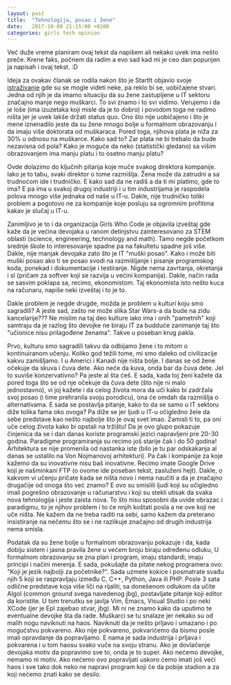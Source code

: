 ```yaml
---
layout: post
title:  "Tehnologija, posao i žene"
date:   2017-10-09 21:15:00 +0100
categories: girls tech opinion
---
```


Već duže vreme planiram ovaj tekst da napišem ali nekako uvek ima nešto preče. Krene faks, počnem da radim a evo sad kad mi je ceo dan
popunjen ja napisah i ovaj tekst. :D 


Ideja za ovakav članak se rodila nakon što je StartIt objavio svoje [istraživanje](https://startit.rs/programerke-i-programeri-zene-duplo-jace-u-formalnom-obrazovanju-muskarci-30-u-zaradi/) gde su se mogle videti neke, pa reklo bi se, uobičajene stvari. Jedna od njih je da imamo situaciju da su žene zastupljene u IT sektoru značajno manje nego muškarci. To svi znamo i to svi vidimo. Verujemo i da je loše (ima izuzetaka koji misle da je to dobro) i povodom toga ne radimo ništa jer je uvek lakše držati status quo. Ono što nije uobičajeno i što je mene iznenadilo jeste da su žene mnogo bolje u formalnom obrazovanju i da imaju više doktorata od muškaraca. Pored toga, njihova plata je niža za 30% u odnosu na muškarce. Kako sad to? Zar plata ne bi trebalo da bude nezavisna od pola? Kako je moguće da neko (statistički gledano) sa višim obrazovanjem ima manju platu i to osetno manju platu? 

Ovde dolazimo do ključnih pitanja koje muče svakog direktora kompanije. Iako je to tabu, svaki direktor o tome razmišlja. Žena može da zatrudni a sa trudnoćom ide i trudničko. E kako sad da ne radiš a da ti mi platimo, gde to ima? E pa ima u svakoj drugoj industriji i u tim industrijama je raspodela polova mnogo više jednaka od naše u IT-u. Dakle, nije trudničko toliki problem a pogotovo ne za kompanije koje posluju sa ogromnim profitima kakav je slučaj u IT-u.

Zanimljivo je to i da organizacija Girls Who Code je objavila izveštaj gde kaže da je većina devojaka u ranom detinjstvu zainteresovano za STEM oblasti (science, engineering, technology and math). Tamo negde početkom srednje škole to interesovanje spadne pa na fakultetu spadne još više. Dakle, nije manjak devojaka zato što je IT "muški posao". Kako i može biti muški posao ako ti se posao svodi na razmišljanje i pisanje programskog koda, ponekad i dokumentacije i testiranje. Nigde nema zavrtanja, okretanja i sl (pričam za softver koji se razvija u većini kompanija). Dakle, način rada se sasvim poklapa sa, recimo, ekonomistom. Taj ekonomista isto nešto kuca na računaru, napiše neki izveštaj i to je to. 

Dakle problem je negde drugde, možda je problem u kulturi koju smo sagradili? A jeste sad, zašto ne može slika Star Wars-a da bude na zidu kancelarije??? Ne mislim na taj deo kulture iako ima i onih "pametnih" koji samtraju da je razlog što devojke ne biraju IT
za budduće zanimanje taj što "učionice nisu prilagođene ženama". Takve u poseban krug pakla. 

Prvo, kulturu smo sagradili takvu da odbijamo žene i to mitom o kontinuiranom učenju. 
Koliko god težili tome, mi smo daleko od civilizacije kakvu zamišljamo. I u Americi i Kanadi nije ništa bolje. I danas se od žene očekuje da skuva i čuva dete. Ako neće da kuva, onda bar da čuva dete. Jel to suviše konzervativno? Pa jeste al šta ćeš. E sada, kada toj ženi kažete da pored toga što se od nje očekuje da čuva dete (što nije ni malo jednostavno), vi joj kažete i da celog života mora da 
uči kako bi zadržala svoj posao (i time prehranila svoju porodicu), ona će omdah da razmišlja o alternativama. E sada se postavlja
pitanje, kako to da se samo u IT sektoru diže tolika fama oko ovoga? Pa diže se jer ljudi u IT-u očigledno žele da sebe predstave
kao nešto najbolje što je ovaj svet imao. Zamisli ti to, pa oni uče celog života kako bi opstali na tržištu! Da je ovo glupo pokazuje
činjenica da se i dan danas koriste programski jezici napravljeni pre 20-30 godina. Paradigme programiranja su recimo još starije čak i do 50 godina! Arhitektura se nije promenila od nastanka iste (bilo je tu par odskakanja al danas se ustalilo na Von Nojmanovoj arhitekturi). Pa čak i kompanije za koje kažemo da su inovativne nisu baš inovativne. Recimo imate Google Drive koji je našminkani FTP (o ovome ide poseban tekst, zasluženi hejt). Dakle, o kakvom vi učenju pričate kada se ništa novo i nema naučiti a da je značajno drugačije od onoga što već znamo? E ovo su smislili ljudi koji su očigledno imali pogrešno obrazovanje u računarstvu i koji su stekli utisak da svaka nova tehnologija i jeste zaista nova. To što nisu sposobni da uvide obrazac i paradigmu, to je njihov problem i to će nnjih koštati posla a ne ove koji ne uče ništa. Ne kažem da ne treba raditi na sebi, samo kažem da preterano insistiranje na nečemu što se i ne razlikuje značajno od drugih industrija nema smisla.

Podatak da su žene bolje u formalnom obrazovanju pokazuje i da, kada dobiju sistem i jasna pravila žene u većem broju biraju određenu odluku, U formalnom obrazovanju se zna plan i program, imaju standardi, imaju principi i načini merenja. E sada, pokušajte da pitate nekog programera ovo: "Koji je jezik najbolji za početnike?". Sada uzmete kokice i posmatrate svađu njih 5 koji se raspravljaju između C, C++, Python, Java ili PHP. Posle 3 sata odlične predstave koja više liči na rijaliti, sa donešenom odlukom da učite Algol (common ground svega navedenog jbg), postavljate pitanje koji editor da koristite. U tom trenutku se javlja Vim, Emacs, Visual Studio i po neki XCode (jer je Epl zajebao stvar, jbg). Mi ni ne znamo kako da uputimo te eventualne devojke šta da rade. Muškarci se tu snalaze jer nekako su 
od malih nogu naviknuti na haos. Naviknuti da je nešto prljavo i umazano i po mogućstvu pokvareno. Ako nije pokvareno, pokvarićemo da bismo posle imali opravdanje da popravljamo. E nama je sada industrija i prljava i pokvarena i u tom haosu svako vuče na svoju stranu. Ako je dovlačenje devojaka motiv da popravimo sve to, onda je to super. Ako nećemo devojke, nemamo ni motiv. Ako nećemo ovo popravljati uskoro ćemo imati još veći haos i sve tako dok neko ne napravi program koji će da pobije stadion a za koji nećemo znati kako se desilo. 
